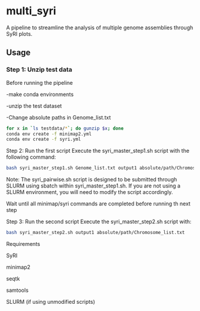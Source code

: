 # multi_syri
A pipeline to streamline the analysis of multiple genome assemblies through SyRI plots.

## Usage

### Step 1: Unzip test data
Before running the pipeline

-make conda environments

-unzip the test dataset

-Change absolute paths in Genome_list.txt 

```bash
for x in `ls testdata/*`; do gunzip $x; done
conda env create -f minimap2.yml
conda env create -f syri.yml
```

Step 2: Run the first script
Execute the syri_master_step1.sh script with the following command:
```bash
bash syri_master_step1.sh Genome_list.txt output1 absolute/path/Chromosome_list.txt
```

Note: The syri_pairwise.sh script is designed to be submitted through SLURM using sbatch within syri_master_step1.sh. If you are not using a SLURM environment, you will need to modify the script accordingly.

Wait until all minimap/syri commands are completed before running th next step


Step 3: Run the second script
Execute the syri_master_step2.sh script with:
```bash
bash syri_master_step2.sh output1 absolute/path/Chromosome_list.txt
```

Requirements

SyRI 

minimap2

seqtk

samtools

SLURM (if using unmodified scripts)


